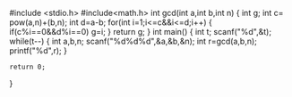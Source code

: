 
#include <stdio.h>
#include<math.h>
int gcd(int a,int b,int n)
{
    int g;
    int c= pow(a,n)+(b,n);
    int d=a-b;
    for(int i=1;i<=c&&i<=d;i++)
    {
        if(c%i==0&&d%i==0)
        g=i;
    }
    return g;
}
int main()
{
    int t;
    scanf("%d",&t);
    while(t--)
    {
        int a,b,n;
        scanf("%d%d%d",&a,&b,&n);
        int r=gcd(a,b,n);
        printf("%d",r);
    }

    return 0;
}

